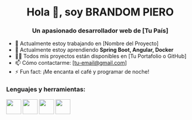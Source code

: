 <h1 align="center">Hola 👋, soy BRANDOM PIERO</h1>
<h3 align="center">Un apasionado desarrollador web de [Tu País]</h3>

- 🔭 Actualmente estoy trabajando en [Nombre del Proyecto]  
- 🌱 Actualmente estoy aprendiendo **Spring Boot, Angular, Docker**  
- 👨‍💻 Todos mis proyectos están disponibles en [Tu Portafolio o GitHub]  
- 📫 Cómo contactarme: [tu-email@gmail.com]  
- ⚡ Fun fact: ¡Me encanta el café y programar de noche!

<h3 align="left">Lenguajes y herramientas:</h3>
<p align="left"> 
  <img src="https://cdn.jsdelivr.net/gh/devicons/devicon/icons/java/java-original.svg" width="40" height="40"/> 
  <img src="https://cdn.jsdelivr.net/gh/devicons/devicon/icons/spring/spring-original.svg" width="40" height="40"/>
  <img src="https://cdn.jsdelivr.net/gh/devicons/devicon/icons/angularjs/angularjs-original.svg" width="40" height="40"/>
  <img src="https://cdn.jsdelivr.net/gh/devicons/devicon/icons/mysql/mysql-original.svg" width="40" height="40"/>
</p>

